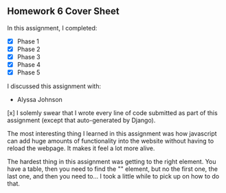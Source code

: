 Homework 6 Cover Sheet
----------------------

In this assignment, I completed:

- [x] Phase 1
- [x] Phase 2
- [x] Phase 3
- [x] Phase 4
- [x] Phase 5

I discussed this assignment with:
- Alyssa Johnson

[x] I solemly swear that I wrote every line of code submitted as part
of this assignment (except that auto-generated by Django).

The most interesting thing I learned in this assignment was how javascript can add huge amounts of functionality into the website without having to reload the webpage. It makes it feel a lot more alive.

The hardest thing in this assignment was getting to the right element. You have a table, then you need to find the "<td>" element, but no the first one, the last one, and then you need to... I took a little while to pick up on how to do that.